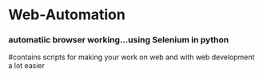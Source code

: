 # Web-Automation
### automatiic browser working...using Selenium in python
#contains scripts for making your work on web and with web development a lot easier
